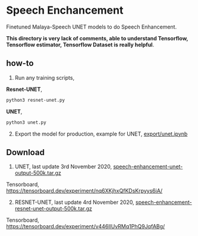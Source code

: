 # Speech Enchancement

Finetuned Malaya-Speech UNET models to do Speech Enhancement.

**This directory is very lack of comments, able to understand Tensorflow, Tensorflow estimator, Tensorflow Dataset is really helpful**.

## how-to

1. Run any training scripts,

**Resnet-UNET**,

```bash
python3 resnet-unet.py
```

**UNET**,

```bash
python3 unet.py
```

2. Export the model for production, example for UNET, [export/unet.ipynb](export/unet.ipynb)

## Download

1. UNET, last update 3rd November 2020, [speech-enhancement-unet-output-500k.tar.gz](https://f000.backblazeb2.com/file/malaya-speech-model/finetuned/speech-enhancement-unet-output-500k.tar.gz)

Tensorboard, https://tensorboard.dev/experiment/nq6XKjhxQfKDsKrpyys6iA/

2. RESNET-UNET, last update 4rd November 2020, [speech-enhancement-resnet-unet-output-500k.tar.gz](https://f000.backblazeb2.com/file/malaya-speech-model/finetuned/speech-enhancement-resnet-unet-output-500k.tar.gz)

Tensorboard, https://tensorboard.dev/experiment/v446IlUvRMq1PhQ9JqfABg/